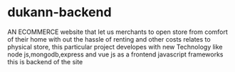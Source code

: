 # dukann-backend

AN ECOMMERCE website that let us merchants to open store from comfort of their home with out the hassle of renting and other costs relates to physical store, this particular project developes with new Technology like node js,mongodb,express and vue js as a frontend javascript frameworks
this is backend of the site
